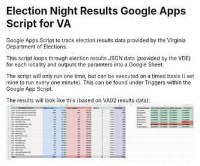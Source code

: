 # Election Night Results Google Apps Script for VA
Google Apps Script to track election results data provided by the Virginia Department of Elections. 

This script loops through election results JSON data (provided by the VDE) for each locality and outputs the paramters into a Google Sheet. 

The script will only run one time, but can be executed on a timed basis (I set mine to run every one minute). This can be found under Triggers within the Google App Script. 

The results will look like this (based on VA02 results data): 
![SheetOutputExample](SheetOutputExample.png)

